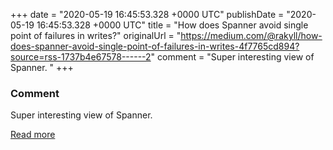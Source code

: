 
+++
date = "2020-05-19 16:45:53.328 +0000 UTC"
publishDate = "2020-05-19 16:45:53.328 +0000 UTC"
title = "How does Spanner avoid single point of failures in writes?"
originalUrl = "https://medium.com/@rakyll/how-does-spanner-avoid-single-point-of-failures-in-writes-4f7765cd894?source=rss-1737b4e67578------2"
comment = "Super interesting view of Spanner. "
+++

### Comment

Super interesting view of Spanner. 

[Read more](https://medium.com/@rakyll/how-does-spanner-avoid-single-point-of-failures-in-writes-4f7765cd894?source=rss-1737b4e67578------2)
